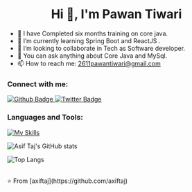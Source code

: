  <h1 align="center">Hi 👋, I'm Pawan Tiwari </h1>
 
- 🔭 I have Completed six months training on core java.
- 🌱 I’m currently learning  Spring Boot and ReactJS .
- 👯 I’m looking to collaborate in Tech as Software developer.
- 💬 You can ask anything about Core Java and MySql.
- 📫 How to reach me: 2611pawantiwari@gmail.com

### Connect with me:
<div id="badges">
  <a href="https://github.com/testpawangithub">
    <img src="https://img.shields.io/badge/Github-white?style=for-the-badge&logo=Github&logoColor=black" alt="Github Badge"/>
  </a>
   <a href="https://www.linkedin.com/in/pawan-tiwari-a1655a234">
  </a>
   <a href="https://x.com/PawanTi89080464?t=gTUYGAF0nw4J7MMc0xeUWQ&s=09">
    <img src="https://img.shields.io/badge/Twitter-blue?style=for-the-badge&logo=twitter&logoColor=white" alt="Twitter Badge"/>
  </a>
</div>

### Languages and Tools:
[![My Skills](https://skillicons.dev/icons?i=flutter,dart,firebase,github,git,postman,figma,xd&perline=5)](https://skillicons.dev)

![Asif Taj's GitHub stats](https://github-readme-stats.vercel.app/api?username=axiftaj&show_icons=true&theme=dark)

![Top Langs](https://github-readme-stats.vercel.app/api/top-langs/?username=axiftaj&theme=dark)


<br>
⭐️ From [axiftaj](https://github.com/axiftaj)

